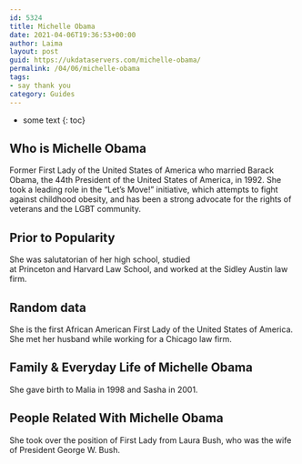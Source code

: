 ```yaml
---
id: 5324
title: Michelle Obama
date: 2021-04-06T19:36:53+00:00
author: Laima
layout: post
guid: https://ukdataservers.com/michelle-obama/
permalink: /04/06/michelle-obama
tags:
- say thank you
category: Guides
---
```


* some text
{: toc}


## Who is Michelle Obama
                  
                  
                  
Former First Lady of the United States of America who married Barack Obama, the 44th President of the United States of America, in 1992. She took a leading role in the &#8220;Let&#8217;s Move!&#8221; initiative, which attempts to fight against childhood obesity, and has been a strong advocate for the rights of veterans and the LGBT community.
                  
              
            
              
            
                
                
                
## Prior to Popularity
                  
                  
                  
She was salutatorian of her high school, studied at Princeton and Harvard Law School, and worked at the Sidley Austin law firm. 
                  
              
            
              
            
                
                
                
## Random data
                  
                  
                  
She is the first African American First Lady of the United States of America. She met her husband while working for a Chicago law firm.
                  
              
            
              
            
                
                
                
## Family & Everyday Life of Michelle Obama
                  
                  
                  
She gave birth to Malia in 1998 and Sasha in 2001.
                  
              
            
              
            
                
                
                
## People Related With Michelle Obama
                  
                  
                  
She took over the position of First Lady from Laura Bush, who was the wife of President George W. Bush.
                  
              
            
              
            
                
              
            
              
              
            
            
              
            
          
          
          
